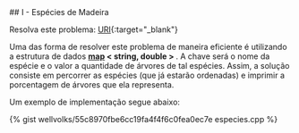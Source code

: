  <div id="especies">
 
 </div>
## I - Espécies de Madeira

Resolva este problema:
[URI][uri-1260]{:target="_blank"}

Uma das forma de resolver este problema de maneira eficiente é utilizando a estrutura de dados <a href="http://www.cplusplus.com/reference/map/map/"><b>map</b></a><b> < string, double > </b>. A chave será o nome da espécie e o valor a quantidade de árvores de tal espécies. Assim, a solução consiste em percorrer as espécies (que já estarão ordenadas) e imprimir a porcentagem de árvores que ela representa.

Um exemplo de implementação segue abaixo:

{% gist wellvolks/55c8970fbe6cc19fa4f4f6c0fea0ec7e especies.cpp %}

[uri-1260]:		https://www.urionlinejudge.com.br/judge/pt/problems/view/1260

